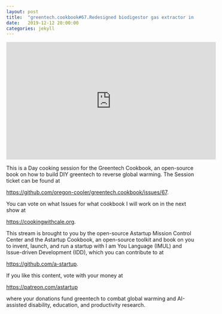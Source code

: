 ```yaml
---
layout: post
title:  "greentech.cookbook#67.Redesigned biodigestor gas extractor in FreeCAD 0.18."
date:   2019-12-12 20:00:00
categories: jekyll
---
```


<iframe width="560" height="315" src="https://www.youtube.com/embed/Yu6PaNBD1nY" frameborder="0" allow="accelerometer; autoplay; encrypted-media; gyroscope; picture-in-picture" allowfullscreen></iframe>

This is a Day cooking session for the Greentech Cookbook, an open-source book on how to build DIY greentech to reverse global warming. The Session ticket can be found at 

https://github.com/oregon-cooler/greentech.cookbook/issues/67.

You can vote on what Issues for what cookbook I will work on in the next show at

https://cookingwithcale.org.

This stream is brought to you by the open-source Astartup Mission Control Center and the Astartup Cookbook, an open-source toolkit and book on you to invent, launch, and run a startup with I am You Language (IMUL) and Issue-driven Development (IDD), which you can contribute to at 

https://github.com/a-startup.

If you like this content, vote with your money at 

https://patreon.com/astartup

where your donations fund greentech to combat global warming and AI-assisted disability, education, and productivity research.
